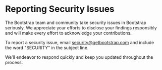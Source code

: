 # Reporting Security Issues

The Bootstrap team and community take security issues in Bootstrap seriously. We appreciate your efforts to disclose your findings responsibly and will make every effort to acknowledge your contributions.

To report a security issue, email [security@getbootstrap.com](mailto:security@getbootstrap.com) and include the word "SECURITY" in the subject line.

We'll endeavor to respond quickly and keep you updated throughout the process.

